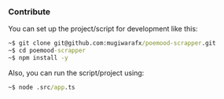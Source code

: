 ### Contribute

You can set up the project/script for development like this:

```cmd
~$ git clone git@github.com:mugiwarafx/poemood-scrapper.git
~$ cd poemood-scrapper
~$ npm install -y
```

Also, you can run the script/project using:

```cmd
~$ node .src/app.ts
```
